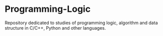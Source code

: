 # Programming-Logic
Repository dedicated to studies of programming logic, algorithm and data structure in C/C++, Python and other languages.

